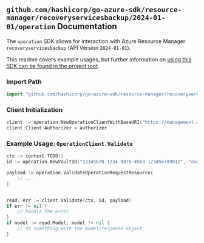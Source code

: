 
## `github.com/hashicorp/go-azure-sdk/resource-manager/recoveryservicesbackup/2024-01-01/operation` Documentation

The `operation` SDK allows for interaction with Azure Resource Manager `recoveryservicesbackup` (API Version `2024-01-01`).

This readme covers example usages, but further information on [using this SDK can be found in the project root](https://github.com/hashicorp/go-azure-sdk/tree/main/docs).

### Import Path

```go
import "github.com/hashicorp/go-azure-sdk/resource-manager/recoveryservicesbackup/2024-01-01/operation"
```


### Client Initialization

```go
client := operation.NewOperationClientWithBaseURI("https://management.azure.com")
client.Client.Authorizer = authorizer
```


### Example Usage: `OperationClient.Validate`

```go
ctx := context.TODO()
id := operation.NewVaultID("12345678-1234-9876-4563-123456789012", "example-resource-group", "vaultName")

payload := operation.ValidateOperationRequestResource{
	// ...
}


read, err := client.Validate(ctx, id, payload)
if err != nil {
	// handle the error
}
if model := read.Model; model != nil {
	// do something with the model/response object
}
```
